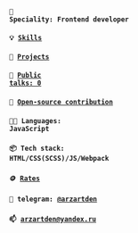 #### <code>👷 Speciality: Frontend developer</code><br>
#### <code>💡 [Skills](SKILLS.md)</code>
#### <code>🧻 [Projects](PROJECTS.md)</code>
#### <code>📢 [Public talks: 0](TALKS.md)</code>
#### <code>👀 [Open-source contribution](CONTRIBUTION.md)</code><br>
#### <code>🧑‍💻 Languages: JavaScript</code>
#### <code>📦 Tech stack: HTML/CSS(SCSS)/JS/Webpack</code>
#### <code>🪙 [Rates](RATES.md)</code><br>
#### <code>💬 telegram: [@arzartden](https://telegram.me/arzartden)</code>
#### <code>📫 [arzartden@yandex.ru](mailto:arzartden@yandex.ru)</code>
